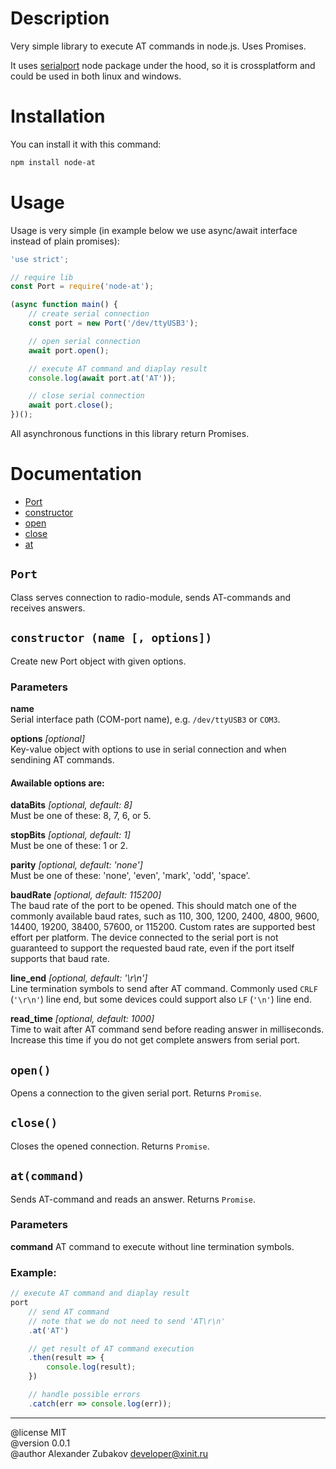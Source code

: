 # Description

Very simple library to execute AT commands in node.js. Uses Promises.

It uses [serialport](https://www.npmjs.com/package/serialport) node package under the hood, so it is crossplatform and could be used in both linux and windows.

# Installation

You can install it with this command:
```bash
npm install node-at
```


# Usage

Usage is very simple (in example below we use async/await interface instead of plain promises):

```JavaScript
'use strict';

// require lib
const Port = require('node-at');

(async function main() {
    // create serial connection
    const port = new Port('/dev/ttyUSB3');

    // open serial connection
    await port.open();

    // execute AT command and diaplay result
    console.log(await port.at('AT'));

    // close serial connection
    await port.close();
})();
```

All asynchronous functions in this library return Promises.


# Documentation
- [Port](#port)
- [constructor](#constructor-name--options)
- [open](#open)
- [close](#close)
- [at](#atcommand)

## `Port`
Class serves connection to radio-module, sends AT-commands and receives answers.

## `constructor (name [, options])`
Create new Port object with given options.

### Parameters
**name**<br>
Serial interface path (COM-port name), e.g. `/dev/ttyUSB3` or `COM3`.

**options** *[optional]*<br>
Key-value object with options to use in serial connection and when sendining AT commands.

#### Awailable options are:
**dataBits** *[optional, default: 8]*<br>
Must be one of these: 8, 7, 6, or 5.

**stopBits** *[optional, default: 1]*<br>
Must be one of these: 1 or 2.

**parity** *[optional, default: 'none']*<br>
Must be one of these: 'none', 'even', 'mark', 'odd', 'space'.

**baudRate** *[optional, default: 115200]*<br>
The baud rate of the port to be opened. This should match one of the commonly available baud rates, such as 110, 300, 1200, 2400, 4800, 9600, 14400, 19200, 38400, 57600, or 115200. Custom rates are supported best effort per platform. The device connected to the serial port is not guaranteed to support the requested baud rate, even if the port itself supports that baud rate.

**line_end** *[optional, default: '\r\n']*<br>
Line termination symbols to send after AT command. Commonly used `CRLF` (`'\r\n'`) line end, but some devices could support also `LF` (`'\n'`) line end.

**read_time** *[optional, default: 1000]*<br>
Time to wait after AT command send before reading answer in milliseconds. Increase this time if you do not get complete answers from serial port.


## `open()`
Opens a connection to the given serial port. Returns `Promise`.


## `close()`
Closes the opened connection. Returns `Promise`.


## `at(command)`
Sends AT-command and reads an answer. Returns `Promise`.

### Parameters
**command**
AT command to execute without line termination symbols.

### Example:
```JavaScript
// execute AT command and diaplay result
port
    // send AT command
    // note that we do not need to send 'AT\r\n'
    .at('AT')

    // get result of AT command execution
    .then(result => {
        console.log(result);
    })

    // handle possible errors
    .catch(err => console.log(err));
```

***

@license MIT<br>
@version 0.0.1<br>
@author Alexander Zubakov <developer@xinit.ru>
